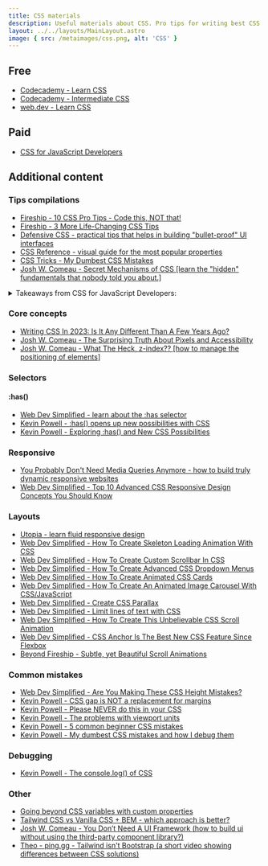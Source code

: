 ```yaml
---
title: CSS materials
description: Useful materials about CSS. Pro tips for writing best CSS code, learn about different CSS gotchas. Free and paid CSS courses, stuff you need to know
layout: ../../layouts/MainLayout.astro
image: { src: /metaimages/css.png, alt: 'CSS' }
---
```


## Free

- [Codecademy - Learn CSS](https://www.codecademy.com/learn/learn-css)
- [Codecademy - Intermediate CSS](https://www.codecademy.com/learn/learn-intermediate-css)
- [web.dev - Learn CSS](https://web.dev/learn/css/)

## Paid

- [CSS for JavaScript Developers](https://css-for-js.dev/)

## Additional content

### Tips compilations

- [Fireship - 10 CSS Pro Tips - Code this, NOT that!](https://youtu.be/Qhaz36TZG5Y)
- [Fireship - 3 More Life-Changing CSS Tips](https://www.youtube.com/watch?v=JSURzPQnkl0)
- [Defensive CSS - practical tips that helps in building "bullet-proof" UI interfaces](https://defensivecss.dev/)
- [CSS Reference - visual guide for the most popular properties](https://cssreference.io/)
- [CSS Tricks - My Dumbest CSS Mistakes](https://css-tricks.com/my-dumbest-css-mistakes/)
- [Josh W. Comeau - Secret Mechanisms of CSS [learn the "hidden" fundamentals that nobody told you about.]](https://www.youtube.com/watch?v=Xt1Cw4qM3Ec)

<details>
<summary>Takeaways from CSS for JavaScript Developers:</summary>

Flex Basis / Flex Grow / Flex Shrink
![Flex Basis / Flex Grow / Flex Shrink](/images/css/flex_basis_grow_shrink.webp)
Flex Shorthand
![Flex Shorthand](/images/css/flex_shorthand.webp)

</details>

### Core concepts

- [Writing CSS In 2023: Is It Any Different Than A Few Years Ago?](https://www.smashingmagazine.com/2023/07/writing-css-2023/)
- [Josh W. Comeau - The Surprising Truth About Pixels and Accessibility](https://www.joshwcomeau.com/css/surprising-truth-about-pixels-and-accessibility)
- [Josh W. Comeau - What The Heck, z-index?? [how to manage the positioning of elements]](https://www.joshwcomeau.com/css/stacking-contexts/)

### Selectors

#### :has()

- [Web Dev Simplified - learn about the :has selector](https://www.youtube.com/watch?v=K6CWjkDgQnE)
- [Kevin Powell - :has() opens up new possibilities with CSS](https://www.youtube.com/watch?v=OGJvhpoE8b4)
- [Kevin Powell - Exploring :has() and New CSS Possibilities](https://www.youtube.com/watch?v=jJcO-IZJalQ)

### Responsive

- [You Probably Don't Need Media Queries Anymore - how to build truly dynamic responsive websites](https://dev.to/kathryngrayson/you-probably-dont-need-media-queries-anymore-a4j)
- [Web Dev Simplified - Top 10 Advanced CSS Responsive Design Concepts You Should Know](https://www.youtube.com/watch?v=TUD1AWZVgQ8)

### Layouts

- [Utopia - learn fluid responsive design](https://utopia.fyi/)
- [Web Dev Simplified - How To Create Skeleton Loading Animation With CSS](https://www.youtube.com/watch?v=ZVug65gW-fc)
- [Web Dev Simplified - How To Create Custom Scrollbar In CSS](https://www.youtube.com/watch?v=v_8CmC6cwUs)
- [Web Dev Simplified - How To Create Advanced CSS Dropdown Menus](https://www.youtube.com/watch?v=S-VeYcOCFZw)
- [Web Dev Simplified - How To Create Animated CSS Cards](https://www.youtube.com/watch?v=h2x4YTI6WeE)
- [Web Dev Simplified - How To Create An Animated Image Carousel With CSS/JavaScript](https://www.youtube.com/watch?v=9HcxHDS2w1s)
- [Web Dev Simplified - Create CSS Parallax](https://www.youtube.com/watch?v=mxHoPYFsTuk)
- [Web Dev Simplified - Limit lines of text with CSS](https://www.youtube.com/watch?v=OhCzEjXvY9A)
- [Web Dev Simplified - How To Create This Unbelievable CSS Scroll Animation](https://www.youtube.com/watch?v=-pDPASqX97w)
- [Web Dev Simplified - CSS Anchor Is The Best New CSS Feature Since Flexbox](https://www.youtube.com/watch?v=B4Y9Ed4lLAI)
- [Beyond Fireship - Subtle, yet Beautiful Scroll Animations](https://www.youtube.com/watch?v=T33NN_pPeNI)

### Common mistakes

- [Web Dev Simplified - Are You Making These CSS Height Mistakes?](https://www.youtube.com/watch?v=-sF5KsEo6gM)
- [Kevin Powell - CSS gap is NOT a replacement for margins](https://www.youtube.com/watch?v=Gx0iZrN-0L4)
- [Kevin Powell - Please NEVER do this in your CSS](https://www.youtube.com/watch?v=gxbBg6dyvhM)
- [Kevin Powell - The problems with viewport units](https://www.youtube.com/watch?v=veEqYQlfNx8)
- [Kevin Powell - 5 common beginner CSS mistakes](https://www.youtube.com/watch?v=rxnX1jdoI6c)
- [Kevin Powell - My dumbest CSS mistakes and how I debug them](https://www.youtube.com/watch?v=GWkMYvoCXyQ)

### Debugging

- [Kevin Powell - The console.log() of CSS](https://www.youtube.com/shorts/ii-lSK2_Nu4)

### Other

- [Going beyond CSS variables with custom properties](https://techhub.iodigital.com/articles/going-beyond-constants-with-custom-properties)
- [Tailwind CSS vs Vanilla CSS + BEM - which approach is better?](https://www.youtube.com/watch?v=cfleIyat5b0)
- [Josh W. Comeau - You Don’t Need A UI Framework (how to build ui without using the third-party component library?)](https://www.smashingmagazine.com/2022/05/you-dont-need-ui-framework/)
- [Theo - ping.gg - Tailwind isn't Bootstrap (a short video showing differences between CSS solutions)](https://www.youtube.com/watch?v=5tV-xRq0IJs&lc=Ugwg2EHqIdaTYKKvpfV4AaABAg)
